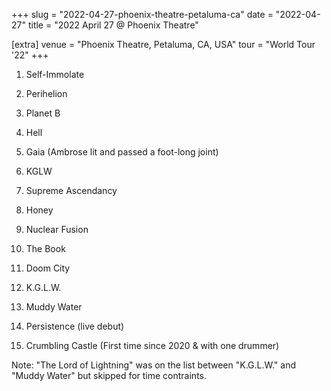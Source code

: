 +++
slug = "2022-04-27-phoenix-theatre-petaluma-ca"
date = "2022-04-27"
title = "2022 April 27 @ Phoenix Theatre"

[extra]
venue = "Phoenix Theatre, Petaluma, CA, USA"
tour = "World Tour '22"
+++


 1. Self-Immolate

 2. Perihelion

 3. Planet B

 4. Hell

 5. Gaia
    (Ambrose lit and passed a foot-long joint)

 6. KGLW

 7. Supreme Ascendancy

 8. Honey

 9. Nuclear Fusion

10. The Book

11. Doom City

12. K.G.L.W.

13. Muddy Water

14. Persistence
    (live debut)

15. Crumbling Castle
    (First time since 2020 & with one drummer)


Note: "The Lord of Lightning" was on the list between "K.G.L.W." and
"Muddy Water" but skipped for time contraints.
